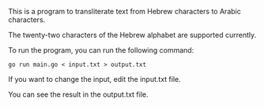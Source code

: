 This is a program to transliterate text from Hebrew characters to Arabic characters.

The twenty-two characters of the Hebrew alphabet are supported currently.

To run the program, you can run the following command:

`go run main.go < input.txt > output.txt`

If you want to change the input, edit the input.txt file.

You can see the result in the output.txt file.
